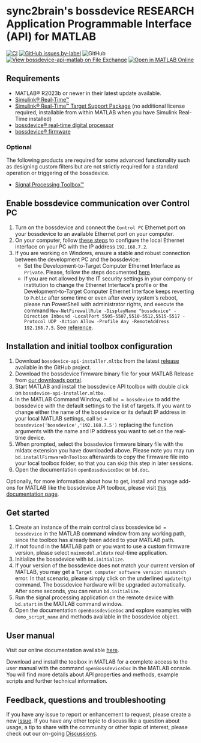 # sync2brain's bossdevice RESEARCH Application Programmable Interface (API) for MATLAB
[![CI](https://github.com/sync2brain/bossdevice-api-matlab/actions/workflows/main.yml/badge.svg)](https://github.com/sync2brain/bossdevice-api-matlab/actions/workflows/main.yml) [![GitHub issues by-label](https://img.shields.io/github/issues-raw/sync2brain/bossdevice-api-matlab/bug)](https://github.com/sync2brain/bossdevice-api-matlab/issues?q=is%3Aissue+is%3Aopen+label%3Abug) ![GitHub](https://img.shields.io/github/license/sync2brain/bossdevice-api-matlab) [![View bossdevice-api-matlab on File Exchange](https://www.mathworks.com/matlabcentral/images/matlab-file-exchange.svg)](https://www.mathworks.com/matlabcentral/fileexchange/133972-bossdevice-api-matlab) [![Open in MATLAB Online](https://www.mathworks.com/images/responsive/global/open-in-matlab-online.svg)](https://matlab.mathworks.com/open/github/v1?repo=sync2brain/bossdevice-api-matlab&project=Bossdeviceapimatlab.prj)

## Requirements
- MATLAB&reg; R2023b or newer in their latest update available.
- [Simulink&reg; Real-Time&trade;](https://www.mathworks.com/products/simulink-real-time.html)
- [Simulink&reg; Real-Time&trade; Target Support Package](https://www.mathworks.com/matlabcentral/fileexchange/76387-simulink-real-time-target-support-package) (no additional license required, installable from within MATLAB when you have Simulink Real-Time installed)
- [bossdevice&reg; real-time digital processor](https://sync2brain.com/boss-device-research)
- [bossdevice&reg; firmware](https://sync2brain.com/downloads)
### Optional
The following products are required for some advanced functionality such as designing custom filters but are not strictly required for a standard operation or triggering of the bossdevice.
- [Signal Processing Toolbox&trade;](https://www.mathworks.com/products/signal.html)

## Enable bossdevice communication over Control PC
1. Turn on the bossdevice and connect the `Control PC` Ethernet port on your bossdevice to an available Ethernet port on your computer.
2. On your computer, follow [these steps](https://www.mathworks.com/help/slrealtime/gs/development-computer-communication-setup-windows.html) to configure the local Ethernet interface on your PC with the IP address `192.168.7.2`.
3. If you are working on Windows, ensure a stable and robust connection between the development PC and the bossdevice:
   * Set the Development-to-Target Computer Ethernet Interface as `Private`. Please, follow the steps documented [here](https://www.mathworks.com/help/slrealtime/ug/troubleshoot-communication-failure-through-firewall.html).
   * If you are not allowed by the IT security settings in your company or institution to change the Ethernet Interface's profile or the Development-to-Target Computer Ethernet Interface keeps reverting to `Public` after some time or even after every system's reboot, please run PowerShell with administrator rights, and execute the command `New-NetFirewallRule -DisplayName "bossdevice" -Direction Inbound -LocalPort 5505-5507,5510-5512,5515-5517 -Protocol UDP -Action Allow -Profile Any -RemoteAddress 192.168.7.5`. See [reference](https://www.mathworks.com/matlabcentral/answers/2020516-how-can-i-establish-communication-with-a-speedgoat-target-computer-via-an-ethernet-interface-configu).

## Installation and initial toolbox configuration
1. Download `bossdevice-api-installer.mltbx` from the latest [release](https://github.com/sync2brain/bossdevice-api-matlab/releases) available in the GitHub project.
2. Download the bossdevice firmware binary file for your MATLAB Release from [our downloads portal](https://sync2brain.com/downloads).
3. Start MATLAB and install the bossdevice API toolbox with double click on `bossdevice-api-installer.mltbx`.
4. In the MATLAB Command Window, call `bd = bossdevice` to add the bossdevice with the default settings to the list of targets. If you want to change either the name of the bossdevice or its default IP address in your local MATLAB settings, call `bd = bossdevice('bossdevice','192.168.7.5')` replacing the function arguments with the name and IP address you want to set on the real-time device.
5. When prompted, select the bossdevice firmware binary file with the mldatx extension you have downloaded above. Please note you may run `bd.installFirmwareOnToolbox` afterwards to copy the firmware file into your local toolbox folder, so that you can skip this step in later sessions.
6. Open the documentation `openBossdeviceDoc` or `bd.doc`.

Optionally, for more information about how to get, install and manage add-ons for MATLAB like the bossdevice API toolbox, please visit [this documentation page](https://www.mathworks.com/help/matlab/matlab_env/get-add-ons.html).

## Get started
1. Create an instance of the main control class bossdevice `bd = bossdevice` in the MATLAB command window from any working path, since the toolbox has already been added to your MATLAB path.
2. If not found in the MATLAB path or you want to use a custom firmware version, please select `mainmodel.mldatx` real-time application.
3. Initialize the bossdevice with `bd.initialize`.
4. If your version of the bossdevice does not match your current version of MATLAB, you may get a `Target computer software version mismatch` error. In that scenario, please simply click on the underlined `update(tg)` command. The bossdevice hardware will be upgraded automatically. After some seconds, you can rerun `bd.initialize`.
5. Run the signal processing application on the remote device with `bd.start` in the MATLAB command window.
6. Open the documentation `openBossdeviceDoc` and explore examples with `demo_script_name` and methods available in the bossdevice object.

## User manual
Visit our online documentation available [here](https://sync2brain.github.io/bossdevice-api-matlab/).

Download and install the toolbox in MATLAB for a complete access to the user manual with the command `openBossdeviceDoc` in the MATLAB console. You will find more details about API properties and methods, example scripts and further technical information.

## Feedback, questions and troubleshooting
If you have any issue to report or enhancement to request, please create a new [Issue](https://github.com/sync2brain/bossdevice-api-matlab/issues). If you have any other topic to discuss like a question about usage, a tip to share with the community or other topic of interest, please check out our on-going [Discussions](https://github.com/sync2brain/bossdevice-api-matlab/discussions).
